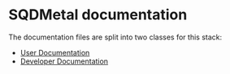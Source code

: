 # SQDMetal documentation

The documentation files are split into two classes for this stack:

- [User Documentation](User/Readme.md)
- [Developer Documentation](Developer/Readme.md)
